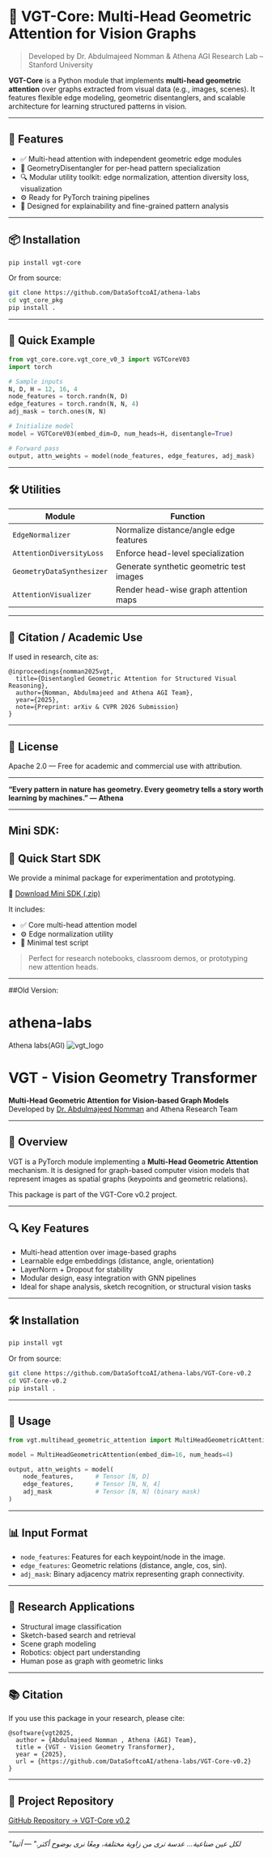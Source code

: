 # 🔷 VGT-Core: Multi-Head Geometric Attention for Vision Graphs

> Developed by Dr. Abdulmajeed Nomman & Athena AGI Research Lab – Stanford University

**VGT-Core** is a Python module that implements **multi-head geometric attention** over graphs extracted from visual data (e.g., images, scenes). It features flexible edge modeling, geometric disentanglers, and scalable architecture for learning structured patterns in vision.

---

## 🚀 Features

- ✅ Multi-head attention with independent geometric edge modules
- 🧠 GeometryDisentangler for per-head pattern specialization
- 🔍 Modular utility toolkit: edge normalization, attention diversity loss, visualization
- ⚙️ Ready for PyTorch training pipelines
- 🔁 Designed for explainability and fine-grained pattern analysis

---

## 📦 Installation

```bash
pip install vgt-core
```

Or from source:

```bash
git clone https://github.com/DataSoftcoAI/athena-labs
cd vgt_core_pkg
pip install .
```

---

## 🧪 Quick Example

```python
from vgt_core.core.vgt_core_v0_3 import VGTCoreV03
import torch

# Sample inputs
N, D, H = 12, 16, 4
node_features = torch.randn(N, D)
edge_features = torch.randn(N, N, 4)
adj_mask = torch.ones(N, N)

# Initialize model
model = VGTCoreV03(embed_dim=D, num_heads=H, disentangle=True)

# Forward pass
output, attn_weights = model(node_features, edge_features, adj_mask)
```

---

## 🛠 Utilities

| Module | Function |
|--------|----------|
| `EdgeNormalizer` | Normalize distance/angle edge features |
| `AttentionDiversityLoss` | Enforce head-level specialization |
| `GeometryDataSynthesizer` | Generate synthetic geometric test images |
| `AttentionVisualizer` | Render head-wise graph attention maps |

---

## 🧠 Citation / Academic Use

If used in research, cite as:

```
@inproceedings{nomman2025vgt,
  title={Disentangled Geometric Attention for Structured Visual Reasoning},
  author={Nomman, Abdulmajeed and Athena AGI Team},
  year={2025},
  note={Preprint: arXiv & CVPR 2026 Submission}
}
```

---

## 📜 License

Apache 2.0 — Free for academic and commercial use with attribution.

---

**“Every pattern in nature has geometry. Every geometry tells a story worth learning by machines.” — Athena**



---
## Mini SDK:

## 🧪 Quick Start SDK

We provide a minimal package for experimentation and prototyping.

🔗 [Download Mini SDK (.zip)](https://github.com/DataSoftcoAI/athena-labs/releases/download/v0.3.0/vgt_core_mini_sdk.zip)

It includes:
- ✅ Core multi-head attention model
- ⚙️ Edge normalization utility
- 🧪 Minimal test script

> Perfect for research notebooks, classroom demos, or prototyping new attention heads.








---

##Old Version:

# athena-labs
Athena labs(AGI)
![vgt_logo](https://github.com/user-attachments/assets/ed1639d0-0e46-49b9-bb19-0d7fa5dc2aeb)

# VGT - Vision Geometry Transformer

**Multi-Head Geometric Attention for Vision-based Graph Models**  
Developed by [Dr. Abdulmajeed Nomman](https://github.com/DataSoftcoAI/athena-labs) and Athena Research Team

---

## 📌 Overview

VGT is a PyTorch module implementing a **Multi-Head Geometric Attention** mechanism. It is designed for graph-based computer vision models that represent images as spatial graphs (keypoints and geometric relations).

This package is part of the VGT-Core v0.2 project.

---

## 🔍 Key Features

- Multi-head attention over image-based graphs
- Learnable edge embeddings (distance, angle, orientation)
- LayerNorm + Dropout for stability
- Modular design, easy integration with GNN pipelines
- Ideal for shape analysis, sketch recognition, or structural vision tasks

---

## 🛠 Installation

```bash
pip install vgt
```

Or from source:

```bash
git clone https://github.com/DataSoftcoAI/athena-labs/VGT-Core-v0.2
cd VGT-Core-v0.2
pip install .
```

---

## 🚀 Usage

```python
from vgt.multihead_geometric_attention import MultiHeadGeometricAttention

model = MultiHeadGeometricAttention(embed_dim=16, num_heads=4)

output, attn_weights = model(
    node_features,      # Tensor [N, D]
    edge_features,      # Tensor [N, N, 4]
    adj_mask            # Tensor [N, N] (binary mask)
)
```

---

## 📊 Input Format

- `node_features`: Features for each keypoint/node in the image.
- `edge_features`: Geometric relations (distance, angle, cos, sin).
- `adj_mask`: Binary adjacency matrix representing graph connectivity.

---

## 🧠 Research Applications

- Structural image classification
- Sketch-based search and retrieval
- Scene graph modeling
- Robotics: object part understanding
- Human pose as graph with geometric links

---

## 📚 Citation

If you use this package in your research, please cite:

```
@software{vgt2025,
  author = {Abdulmajeed Nomman , Athena (AGI) Team},
  title = {VGT - Vision Geometry Transformer},
  year = {2025},
  url = {https://github.com/DataSoftcoAI/athena-labs/VGT-Core-v0.2}
}
```

---

## 🔗 Project Repository

[GitHub Repository → VGT-Core v0.2](https://github.com/DataSoftcoAI/athena-labs/VGT-Core-v0.2)

---
*"لكل عين صناعية... عدسة ترى من زاوية مختلفة، ومعًا نرى بوضوح أكثر." — أثينا*
